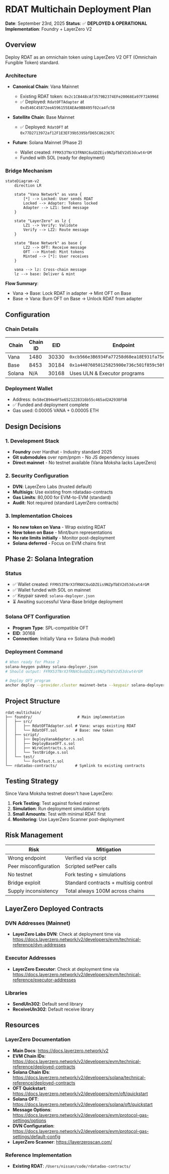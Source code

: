 # RDAT Multichain Deployment Plan

**Date**: September 23rd, 2025
**Status**: ✅ **DEPLOYED & OPERATIONAL**
**Implementation**: Foundry + LayerZero V2

## Overview

Deploy RDAT as an omnichain token using LayerZero V2 OFT (Omnichain Fungible Token) standard.

### Architecture

- **Canonical Chain**: Vana Mainnet
  - Existing RDAT token: `0x2c1CB448cAf3579B2374EFe20068Ea97F72A996E`
  - ✅ Deployed: `RdatOFTAdapter` at `0xd546C45872eeA596155EAEAe9B8495f02ca4fc58`

- **Satellite Chain**: Base Mainnet
  - ✅ Deployed: `RdatOFT` at `0x77D2713972af12F1E3EF39b5395bfD65C862367C`

- **Future**: Solana Mainnet (Phase 2)
  - Wallet created: `FFMX53TNrX3fRNXC6uGDZEis9NZpTbEV2d53dcwt4rGM`
  - Funded with SOL (ready for deployment)

### Bridge Mechanism

```mermaid
stateDiagram-v2
    direction LR

    state "Vana Network" as vana {
        [*] --> Locked: User sends RDAT
        Locked --> Adapter: Tokens locked
        Adapter --> LZ1: Send message
    }

    state "LayerZero" as lz {
        LZ1 --> Verify: Validate
        Verify --> LZ2: Route message
    }

    state "Base Network" as base {
        LZ2 --> OFT: Receive message
        OFT --> Minted: Mint tokens
        Minted --> [*]: User receives
    }

    vana --> lz: Cross-chain message
    lz --> base: Deliver & mint
```

**Flow Summary**:
- Vana → Base: Lock RDAT in adapter → Mint OFT on Base
- Base → Vana: Burn OFT on Base → Unlock RDAT from adapter

## Configuration

### Chain Details

| Chain | Chain ID | EID | Endpoint | Multisig/Wallet |
|-------|----------|-----|----------|-----------------|
| Vana | 1480 | 30330 | `0xcb566e3B6934Fa77258d68ea18E931fa75e1aaAa` | `0xe4F7Eca807C57311e715C3Ef483e72Fa8D5bCcDF` |
| Base | 8453 | 30184 | `0x1a44076050125825900e736c501f859c50fE728c` | `0x90013583c66D2bf16327cB5Bc4a647AcceCF4B9A` |
| Solana | N/A | 30168 | Uses ULN & Executor programs | `FFMX53TNrX3fRNXC6uGDZEis9NZpTbEV2d53dcwt4rGM` |

### Deployment Wallet
- Address: `0x58eCB94e6F5e6521228316b55c465ad2A2938FbB`
- ✅ Funded and deployment complete
- Gas used: 0.00005 VANA + 0.00005 ETH

## Design Decisions

### 1. Development Stack
- **Foundry** over Hardhat - Industry standard 2025
- **Git submodules** over npm/pnpm - No JS dependency issues
- **Direct mainnet** - No testnet available (Vana Moksha lacks LayerZero)

### 2. Security Configuration
- **DVN**: LayerZero Labs (trusted default)
- **Multisigs**: Use existing from rdatadao-contracts
- **Gas Limits**: 80,000 for EVM-to-EVM (standard)
- **Audit**: Not required (standard LayerZero contracts)

### 3. Implementation Choices
- **No new token on Vana** - Wrap existing RDAT
- **New token on Base** - Mint/burn representations
- **No rate limits initially** - Monitor post-deployment
- **Solana deferred** - Focus on EVM chains first

## Phase 2: Solana Integration

### Status
- ✅ Wallet created: `FFMX53TNrX3fRNXC6uGDZEis9NZpTbEV2d53dcwt4rGM`
- ✅ Wallet funded with SOL on mainnet
- ✅ Keypair saved: `solana-deployer.json`
- ⏳ Awaiting successful Vana-Base bridge deployment

### Solana OFT Configuration
- **Program Type**: SPL-compatible OFT
- **EID**: 30168
- **Connection**: Initially Vana ↔ Solana (hub model)

### Deployment Command
```bash
# When ready for Phase 2
solana-keygen pubkey solana-deployer.json
# Should output: FFMX53TNrX3fRNXC6uGDZEis9NZpTbEV2d53dcwt4rGM

# Deploy OFT program
anchor deploy --provider.cluster mainnet-beta --keypair solana-deployer.json
```

## Project Structure

```
rdat-multichain/
├── foundry/                    # Main implementation
│   ├── src/
│   │   ├── RdatOFTAdapter.sol # Vana: wraps existing RDAT
│   │   └── RdatOFT.sol        # Base: new token
│   ├── script/
│   │   ├── DeployVanaAdapter.s.sol
│   │   ├── DeployBaseOFT.s.sol
│   │   ├── WireContracts.s.sol
│   │   └── TestBridge.s.sol
│   └── test/
│       └── ForkTest.t.sol
└── rdatadao-contracts/        # Symlink to existing contracts
```

## Testing Strategy

Since Vana Moksha testnet doesn't have LayerZero:

1. **Fork Testing**: Test against forked mainnet
2. **Simulation**: Run deployment simulation scripts
3. **Small Amounts**: Test with minimal RDAT first
4. **Monitoring**: Use LayerZero Scanner post-deployment

## Risk Management

| Risk | Mitigation |
|------|------------|
| Wrong endpoint | Verified via script |
| Peer misconfiguration | Scripted setPeer calls |
| No testnet | Fork testing + simulations |
| Bridge exploit | Standard contracts + multisig control |
| Supply inconsistency | Total always 100M across chains |

## LayerZero Deployed Contracts

### DVN Addresses (Mainnet)
- **LayerZero Labs DVN**: Check at deployment time via https://docs.layerzero.network/v2/developers/evm/technical-reference/dvn-addresses

### Executor Addresses
- **LayerZero Executor**: Check at deployment time via https://docs.layerzero.network/v2/developers/evm/technical-reference/executor-addresses

### Libraries
- **SendUln302**: Default send library
- **ReceiveUln302**: Default receive library

## Resources

### LayerZero Documentation
- **Main Docs**: https://docs.layerzero.network/v2
- **EVM Chain IDs**: https://docs.layerzero.network/v2/developers/evm/technical-reference/deployed-contracts
- **Solana Chain IDs**: https://docs.layerzero.network/v2/developers/solana/technical-reference/deployed-contracts
- **OFT Quickstart**: https://docs.layerzero.network/v2/developers/evm/oft/quickstart
- **Solana OFT**: https://docs.layerzero.network/v2/developers/solana/oft/quickstart
- **Message Options**: https://docs.layerzero.network/v2/developers/evm/protocol-gas-settings/options
- **DVN Configuration**: https://docs.layerzero.network/v2/developers/evm/protocol-gas-settings/default-config
- **LayerZero Scanner**: https://layerzeroscan.com/

### Reference Implementation
- **Existing RDAT**: `/Users/nissan/code/rdatadao-contracts/`